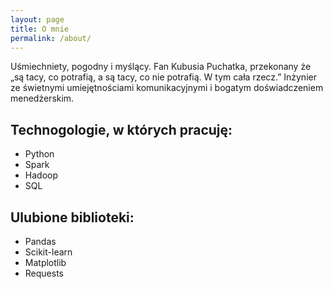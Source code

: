 ```yaml
---
layout: page
title: O mnie
permalink: /about/
---
```


Uśmiechniety, pogodny i myślący. Fan Kubusia Puchatka, przekonany że „są tacy, co potrafią, a są tacy, co nie potrafią. W tym cała rzecz.”
Inżynier ze świetnymi umiejętnościami komunikacyjnymi i bogatym doświadczeniem menedżerskim. 

## Technogologie, w których pracuję:
* Python
* Spark
* Hadoop
* SQL

## Ulubione biblioteki:
* Pandas
* Scikit-learn
* Matplotlib
* Requests

